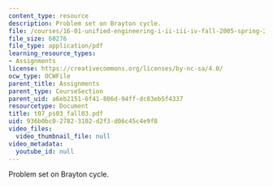 ```yaml
---
content_type: resource
description: Problem set on Brayton cycle.
file: /courses/16-01-unified-engineering-i-ii-iii-iv-fall-2005-spring-2006/936b0bc027823102d2f3d06c45c4e9f8_t07_ps03_fall03.pdf
file_size: 60276
file_type: application/pdf
learning_resource_types:
- Assignments
license: https://creativecommons.org/licenses/by-nc-sa/4.0/
ocw_type: OCWFile
parent_title: Assignments
parent_type: CourseSection
parent_uid: a6eb2151-6f41-806d-94ff-dc83eb5f4337
resourcetype: Document
title: t07_ps03_fall03.pdf
uid: 936b0bc0-2782-3102-d2f3-d06c45c4e9f8
video_files:
  video_thumbnail_file: null
video_metadata:
  youtube_id: null
---
```

Problem set on Brayton cycle.